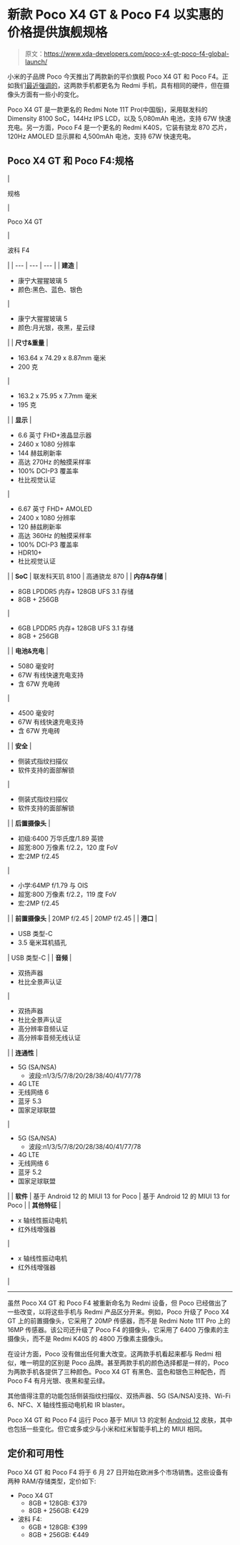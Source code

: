 # 新款 Poco X4 GT & Poco F4 以实惠的价格提供旗舰规格

> 原文：<https://www.xda-developers.com/poco-x4-gt-poco-f4-global-launch/>

小米的子品牌 Poco 今天推出了两款新的平价旗舰 Poco X4 GT 和 Poco F4。正如我们[最近强调的](https://www.xda-developers.com/poco-x4-gt-poco-f4-specs-teased/)，这两款手机都更名为 Redmi 手机，具有相同的硬件，但在摄像头方面有一些小的变化。

Poco X4 GT 是一款更名的 Redmi Note 11T Pro(中国版)，采用联发科的 Dimensity 8100 SoC，144Hz IPS LCD，以及 5,080mAh 电池，支持 67W 快速充电。另一方面，Poco F4 是一个更名的 Redmi K40S，它装有骁龙 870 芯片，120Hz AMOLED 显示屏和 4,500mAh 电池，支持 67W 快速充电。

## Poco X4 GT 和 Poco F4:规格

| 

规格

 | 

Poco X4 GT

 | 

波科 F4

 |
| --- | --- | --- |
| **建造** | 

*   康宁大猩猩玻璃 5
*   颜色:黑色、蓝色、银色

 | 

*   康宁大猩猩玻璃 5
*   颜色:月光银，夜黑，星云绿

 |
| **尺寸&重量** | 

*   163.64 x 74.29 x 8.87mm 毫米
*   200 克

 | 

*   163.2 x 75.95 x 7.7mm 毫米
*   195 克

 |
| **显示** | 

*   6.6 英寸 FHD+液晶显示器
*   2460 x 1080 分辨率
*   144 赫兹刷新率
*   高达 270Hz 的触摸采样率
*   100% DCI-P3 覆盖率
*   杜比视觉认证

 | 

*   6.67 英寸 FHD+ AMOLED
*   2400 x 1080 分辨率
*   120 赫兹刷新率
*   高达 360Hz 的触摸采样率
*   100% DCI-P3 覆盖率
*   HDR10+
*   杜比视觉认证

 |
| **SoC** | 联发科天玑 8100 | 高通骁龙 870 |
| **内存&存储** | 

*   8GB LPDDR5 内存+ 128GB UFS 3.1 存储
*   8GB + 256GB

 | 

*   6GB LPDDR5 内存+ 128GB UFS 3.1 存储
*   8GB + 256GB

 |
| **电池&充电** | 

*   5080 毫安时
*   67W 有线快速充电支持
*   含 67W 充电砖

 | 

*   4500 毫安时
*   67W 有线快速充电支持
*   含 67W 充电砖

 |
| **安全** | 

*   侧装式指纹扫描仪
*   软件支持的面部解锁

 | 

*   侧装式指纹扫描仪
*   软件支持的面部解锁

 |
| **后置摄像头** | 

*   初级:6400 万华氏度/1.89 英镑
*   超宽:800 万像素 f/2.2，120 度 FoV
*   宏:2MP f/2.45

 | 

*   小学:64MP f/1.79 与 OIS
*   超宽:800 万像素 f/2.2，119 度 FoV
*   宏:2MP f/2.45

 |
| **前置摄像头** | 20MP f/2.45 | 20MP f/2.45 |
| **港口** | 

*   USB 类型-C
*   3.5 毫米耳机插孔

 | USB 类型-C |
| **音频** | 

*   双扬声器
*   杜比全景声认证

 | 

*   双扬声器
*   杜比全景声认证
*   高分辨率音频认证
*   高分辨率音频无线认证

 |
| **连通性** | 

*   5G (SA/NSA)
    *   波段:n1/3/5/7/8/20/28/38/40/41/77/78
*   4G LTE
*   无线网络 6
*   蓝牙 5.3
*   国家足球联盟

 | 

*   5G (SA/NSA)
    *   波段:n1/3/5/7/8/20/28/38/40/41/77/78
*   4G LTE
*   无线网络 6
*   蓝牙 5.2
*   国家足球联盟

 |
| **软件** | 基于 Android 12 的 MIUI 13 for Poco | 基于 Android 12 的 MIUI 13 for Poco |
| **其他特征** | 

*   x 轴线性振动电机
*   红外线增强器

 | 

*   x 轴线性振动电机
*   红外线增强器

 |

* * *

虽然 Poco X4 GT 和 Poco F4 被重新命名为 Redmi 设备，但 Poco 已经做出了一些改变，以将这些手机与 Redmi 产品区分开来。例如，Poco 升级了 Poco X4 GT 上的前置摄像头，它采用了 20MP 传感器，而不是 Redmi Note 11T Pro 上的 16MP 传感器。该公司还升级了 Poco F4 的摄像头，它采用了 6400 万像素的主摄像头，而不是 Redmi K40S 的 4800 万像素主摄像头。

在设计方面，Poco 没有做出任何重大改变。这两款手机看起来都与 Redmi 相似，唯一明显的区别是 Poco 品牌。甚至两款手机的颜色选择都是一样的，Poco 为两款手机各提供了三种颜色。Poco X4 GT 有黑色、蓝色和银色三种配色，而 Poco F4 有月光银、夜黑和星云绿。

其他值得注意的功能包括侧装指纹扫描仪、双扬声器、5G (SA/NSA)支持、Wi-Fi 6、NFC、X 轴线性振动电机和 IR blaster。

Poco X4 GT 和 Poco F4 运行 Poco 基于 MIUI 13 的定制 [Android 12](https://www.xda-developers.com/android-12/) 皮肤，其中也包括一些变化。但它或多或少与小米和红米智能手机上的 MIUI 相同。

## 定价和可用性

Poco X4 GT 和 Poco F4 将于 6 月 27 日开始在欧洲多个市场销售。这些设备有两种 RAM/存储类型，定价如下:

*   Poco X4 GT
    *   8GB + 128GB: €379
    *   8GB + 256GB: €429
*   波科 F4:
    *   6GB + 128GB: €399
    *   8GB + 256GB: €449